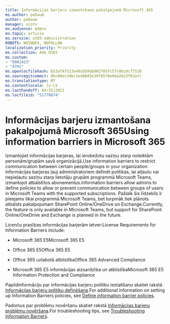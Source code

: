 ```yaml
---
title: Informācijas barjeru izmantošana pakalpojumā Microsoft 365
ms.author: pebaum
author: pebaum
manager: scotv
ms.audience: Admin
ms.topic: article
ms.service: o365-administration
ROBOTS: NOINDEX, NOFOLLOW
localization_priority: Priority
ms.collection: Adm_O365
ms.custom:
- "9002423"
- "4701"
ms.openlocfilehash: b53a797513e49a5b9db002705fc57c0bc0cf7538
ms.sourcegitcommit: 8bc60ec34bc1e40685e3976576e04a2623f63a7c
ms.translationtype: MT
ms.contentlocale: lv-LV
ms.lasthandoff: 04/15/2021
ms.locfileid: "51770674"
---
```

# <a name="using-information-barriers-in-microsoft-365"></a><span data-ttu-id="a1c7b-102">Informācijas barjeru izmantošana pakalpojumā Microsoft 365</span><span class="sxs-lookup"><span data-stu-id="a1c7b-102">Using information barriers in Microsoft 365</span></span>

<span data-ttu-id="a1c7b-103">Izmantojiet informācijas barjeras, lai ierobežotu saziņu starp noteiktām personām/grupām savā organizācijā.</span><span class="sxs-lookup"><span data-stu-id="a1c7b-103">Use information barriers to restrict communication between certain people/groups in your organization.</span></span> <span data-ttu-id="a1c7b-104">Informācijas barjeras ļauj administratoriem definēt politikas, lai atļautu vai nepieļautu saziņu starp lietotāju grupām programmā Microsoft Teams, izmantojot atbalstītos abonementus.</span><span class="sxs-lookup"><span data-stu-id="a1c7b-104">Information barriers allow admins to define policies to allow or prevent communication between groups of users in Microsoft Teams with the supported subscriptions.</span></span>  <span data-ttu-id="a1c7b-105">Pašlaik šis līdzeklis ir pieejams tikai programmā Microsoft Teams, bet turpmāk tiek plānots atbalsts pakalpojumam SharePoint Online/OneDrive un Exchange.</span><span class="sxs-lookup"><span data-stu-id="a1c7b-105">Currently, the feature is only available in Microsoft Teams, but support for SharePoint Online/OneDrive and Exchange is planned in the future.</span></span>

<span data-ttu-id="a1c7b-106">Licenču prasības informācijas barjerām ietver:</span><span class="sxs-lookup"><span data-stu-id="a1c7b-106">License Requirements for Information Barriers include:</span></span>

- <span data-ttu-id="a1c7b-107">Microsoft 365 E5</span><span class="sxs-lookup"><span data-stu-id="a1c7b-107">Microsoft 365 E5</span></span>

- <span data-ttu-id="a1c7b-108">Office 365 E5</span><span class="sxs-lookup"><span data-stu-id="a1c7b-108">Office 365 E5</span></span>

- <span data-ttu-id="a1c7b-109">Office 365 uzlabotā atbilstība</span><span class="sxs-lookup"><span data-stu-id="a1c7b-109">Office 365 Advanced Compliance</span></span>

- <span data-ttu-id="a1c7b-110">Microsoft 365 E5 informācijas aizsardzība un atbilstība</span><span class="sxs-lookup"><span data-stu-id="a1c7b-110">Microsoft 365 E5 Information Protection and Compliance</span></span>

<span data-ttu-id="a1c7b-111">Papildinformāciju par informācijas barjeru politiku iestatīšanu skatiet rakstā [Informācijas barjeru politiku definēšana](https://docs.microsoft.com/microsoft-365/compliance/information-barriers-policies).</span><span class="sxs-lookup"><span data-stu-id="a1c7b-111">For additional information on setting up Information Barriers policies, see [Define information barrier policies](https://docs.microsoft.com/microsoft-365/compliance/information-barriers-policies).</span></span>

<span data-ttu-id="a1c7b-112">Padomus par problēmu novēršanu skatiet rakstā [Informācijas barjeru problēmu novēršana](https://docs.microsoft.com/microsoft-365/compliance/information-barriers-troubleshooting).</span><span class="sxs-lookup"><span data-stu-id="a1c7b-112">For troubleshooting tips, see [Troubleshooting Information Barriers](https://docs.microsoft.com/microsoft-365/compliance/information-barriers-troubleshooting).</span></span>
